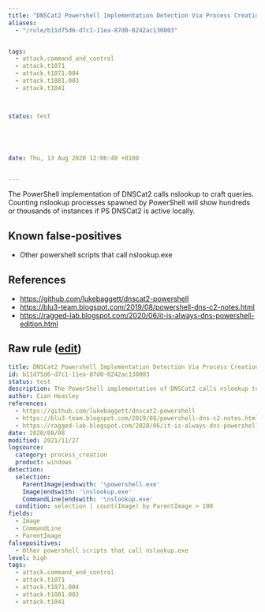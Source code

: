 ```yaml
---
title: "DNSCat2 Powershell Implementation Detection Via Process Creation"
aliases:
  - "/rule/b11d75d6-d7c1-11ea-87d0-0242ac130003"


tags:
  - attack.command_and_control
  - attack.t1071
  - attack.t1071.004
  - attack.t1001.003
  - attack.t1041



status: test





date: Thu, 13 Aug 2020 12:06:48 +0100


---
```


The PowerShell implementation of DNSCat2 calls nslookup to craft queries. Counting nslookup processes spawned by PowerShell will show hundreds or thousands of instances if PS DNSCat2 is active locally.

<!--more-->


## Known false-positives

* Other powershell scripts that call nslookup.exe



## References

* https://github.com/lukebaggett/dnscat2-powershell
* https://blu3-team.blogspot.com/2019/08/powershell-dns-c2-notes.html
* https://ragged-lab.blogspot.com/2020/06/it-is-always-dns-powershell-edition.html


## Raw rule ([edit](https://github.com/SigmaHQ/sigma/edit/master/rules/windows/process_creation/proc_creation_win_dnscat2_powershell_implementation.yml))
```yaml
title: DNSCat2 Powershell Implementation Detection Via Process Creation
id: b11d75d6-d7c1-11ea-87d0-0242ac130003
status: test
description: The PowerShell implementation of DNSCat2 calls nslookup to craft queries. Counting nslookup processes spawned by PowerShell will show hundreds or thousands of instances if PS DNSCat2 is active locally.
author: Cian Heasley
references:
  - https://github.com/lukebaggett/dnscat2-powershell
  - https://blu3-team.blogspot.com/2019/08/powershell-dns-c2-notes.html
  - https://ragged-lab.blogspot.com/2020/06/it-is-always-dns-powershell-edition.html
date: 2020/08/08
modified: 2021/11/27
logsource:
  category: process_creation
  product: windows
detection:
  selection:
    ParentImage|endswith: '\powershell.exe'
    Image|endswith: '\nslookup.exe'
    CommandLine|endswith: '\nslookup.exe'
  condition: selection | count(Image) by ParentImage > 100
fields:
  - Image
  - CommandLine
  - ParentImage
falsepositives:
  - Other powershell scripts that call nslookup.exe
level: high
tags:
  - attack.command_and_control
  - attack.t1071
  - attack.t1071.004
  - attack.t1001.003
  - attack.t1041

```
